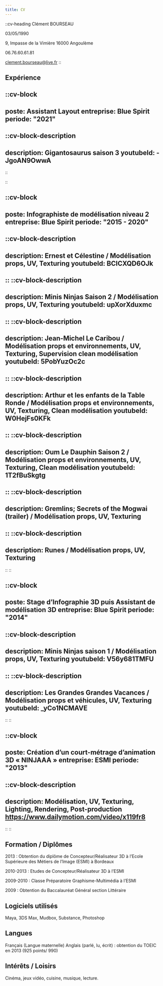 ```yaml
---
title: CV
---
```


::cv-heading
Clément BOURSEAU

03/05/1990

9, Impasse de la Vimière
16000 Angoulème

06.76.60.61.81

clement.bourseau@live.fr
::

## Expérience

::cv-block
---
poste: Assistant Layout
entreprise: Blue Spirit
periode: "2021"
---
  ::cv-block-description
  ---
  description: Gigantosaurus saison 3
  youtubeId: -JgoAN9OwwA
  ---
  ::

::

::cv-block
---
poste: Infographiste de modélisation niveau 2
entreprise: Blue Spirit
periode: "2015 - 2020"
---
  ::cv-block-description
  ---
  description: Ernest et Célestine / Modélisation props, UV, Texturing
  youtubeId: BCICXQD6OJk
  ---
  ::
  ::cv-block-description
  ---
  description: Minis Ninjas Saison 2 / Modélisation props, UV, Texturing
  youtubeId: upXorXduxmc
  ---
  ::
  ::cv-block-description
  ---
  description: Jean-Michel Le Caribou / Modélisation props et environnements, UV, Texturing, Supervision clean modélisation
  youtubeId: 5PobYuzOc2c
  ---
  ::
  ::cv-block-description
  ---
  description: Arthur et les enfants de la Table Ronde / Modélisation props et environnements, UV, Texturing, Clean modélisation
  youtubeId: W0HejFs0KFk
  ---
  ::
  ::cv-block-description
  ---
  description: Oum Le Dauphin Saison 2 / Modélisation props et environnements, UV, Texturing, Clean modélisation
  youtubeId: 1T2fBuSkgtg
  ---
  ::
  ::cv-block-description
  ---
  description: Gremlins; Secrets of the Mogwai (trailer) / Modélisation props, UV, Texturing
  ---
  ::
  ::cv-block-description
  ---
  description: Runes / Modélisation props, UV, Texturing
  ---
  ::
::

::cv-block
---
poste: Stage d’Infographie 3D puis Assistant de modélisation 3D
entreprise: Blue Spirit
periode: "2014"
---
  ::cv-block-description
  ---
  description: Minis Ninjas saison 1 / Modélisation props, UV, Texturing
  youtubeId: V56y681TMFU
  ---
  ::
  ::cv-block-description
  ---
  description: Les Grandes Grandes Vacances / Modélisation props et véhicules, UV, Texturing
  youtubeId: _yCo1NCMAVE
  ---
  ::
::

::cv-block
---
poste: Création d’un court-métrage d’animation 3D « NINJAAA »
entreprise: ESMI
periode: "2013"
---
  ::cv-block-description
  ---
  description: Modélisation, UV, Texturing, Lighting, Rendering, Post-production https://www.dailymotion.com/video/x119fr8
  ---
  ::
::

## Formation / Diplômes
2013 : Obtention du diplôme de Concepteur/Réalisateur 3D à l’Ecole Supérieure 
des Métiers de l’Image (ESMI) à Bordeaux

2010-2013 : Etudes de Concepteur/Réalisateur 3D à l’ESMI

2009-2010 : Classe Préparatoire Graphisme-Multimédia à l’ESMI

2009 : Obtention du Baccalauréat Général section Littéraire

## Logiciels utilisés

Maya, 3DS Max, Mudbox, Substance, Photoshop

## Langues

Français (Langue maternelle) 
Anglais (parlé, lu, écrit) : obtention du TOEIC en 2013 (925 points/ 990)

## Intérêts / Loisirs

Cinéma, jeux vidéo, cuisine, musique, lecture.
